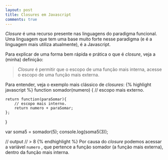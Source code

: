 ```yaml
---
layout: post
title: Closures em Javascript
comments: true
---
```


_Closure_ é uma recurso presente nas linguagens do paradigma funcional. Uma linguagem que tem uma base muito forte nesse paradigma (e é a linguagem mais utiliza atualmente), é a Javascript.

Para explicar de uma forma bem rápida e prática o que é _closure_, veja a (minha) definição:

> _Closure_ é permitir que o escopo de uma função mais interna, acesse o escopo de uma função mais externa.

Para entender, veja o exemplo mais clássico de _closures_:
{% highlight javascript %}
function somador(numero) {
	// escopo mais externo.

	return function(paraSomar){
		// escopo mais interno.
		return numero + paraSomar;
	};
}

var soma5 = somador(5);
console.log(soma5(3));

// output
// > 8
{% endhighlight %}
Por causa do _closure_ podemos acessar a variável `numero` , que pertence a função somador (a função mais externa), dentro da função mais interna.
